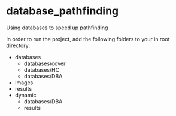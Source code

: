 # database_pathfinding

Using databases to speed up pathfinding

In order to run the project, add the following folders to your in root directory:

- databases
  - databases/cover
  - databases/HC
  - databases/DBA
- images
- results
- dynamic
  - databases/DBA
  - results

